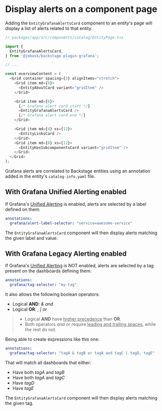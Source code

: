 # Display alerts on a component page

Adding the `EntityGrafanaAlertsCard` component to an entity's page will display a list of alerts related to that entity.

```ts
// packages/app/src/components/catalog/EntityPage.tsx

import {
  EntityGrafanaAlertsCard,
} from '@jobosk/backstage-plugin-grafana';

// ...

const overviewContent = (
  <Grid container spacing={3} alignItems="stretch">
    <Grid item md={6}>
      <EntityAboutCard variant="gridItem" />
    </Grid>

    <Grid item md={6}>
      {/* Grafana alert card start */}
      <EntityGrafanaAlertsCard />
      {/* Grafana alert card end */}
    </Grid>

    <Grid item md={4} xs={12}>
      <EntityLinksCard />
    </Grid>
    <Grid item md={8} xs={12}>
      <EntityHasSubcomponentsCard variant="gridItem" />
    </Grid>
  </Grid>
);
```

Grafana alerts are correlated to Backstage entities using an annotation added in the entity's `catalog-info.yaml` file.

## With Grafana Unified Alerting enabled

If Grafana's [Unified Alerting](https://grafana.com/blog/2021/06/14/the-new-unified-alerting-system-for-grafana-everything-you-need-to-know/) is enabled, alerts are selected by a label defined on them:

```yaml
annotations:
  grafana/alert-label-selector: "service=awesome-service"
```

The `EntityGrafanaAlertsCard` component will then display alerts matching the given label and value.

## With Grafana Legacy Alerting enabled

If Grafana's [Unified Alerting](https://grafana.com/blog/2021/06/14/the-new-unified-alerting-system-for-grafana-everything-you-need-to-know/) is NOT enabled, alerts are selected by a tag present on the dashboards defining them:

```yaml
annotations:
  grafana/tag-selector: "my-tag"
```

It also allows the following boolean operators:
- Logical **AND**: *&* *and*
- Logical **OR**: *,* *|* *or*

> - Logical **AND** have <ins>higher precedence</ins> than **OR**. 
> - Both operators *and* *or* require <ins>leading and trailing spaces</ins>, while the rest do not. 

Being able to create expressions like this one:
```yaml
annotations:
  grafana/tag-selector: "tagA & tagB or tagA and tagC | tagD, tagE"
```

That will match all dashboards that either:
- Have both *tagA* and *tagB*
- Have both *tagA* and *tagC*
- Have *tagD*
- Have *tagE*

The `EntityGrafanaAlertsCard` component will then display alerts matching the given tag.